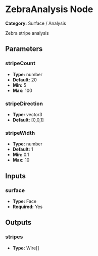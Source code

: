 
# ZebraAnalysis Node

**Category:** Surface / Analysis

Zebra stripe analysis

## Parameters


### stripeCount
- **Type:** number
- **Default:** 20
- **Min:** 5
- **Max:** 100



### stripeDirection
- **Type:** vector3
- **Default:** [0,0,1]





### stripeWidth
- **Type:** number
- **Default:** 1
- **Min:** 0.1
- **Max:** 10



## Inputs


### surface
- **Type:** Face
- **Required:** Yes



## Outputs


### stripes
- **Type:** Wire[]




